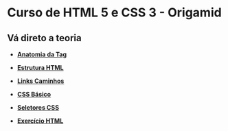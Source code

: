 # Curso de HTML 5 e CSS 3 - Origamid

## Vá direto a teoria

 * **[Anatomia da Tag](https://github.com/FabioMonsores/html-css-origamid/blob/main/html-css-basico/1-tag/tag.md)**

* **[Estrutura HTML](https://github.com/FabioMonsores/html-css-origamid/blob/main/html-css-basico/2-estrutura-basica-html/estrutura-html.md)**

* **[Links Caminhos](https://github.com/FabioMonsores/html-css-origamid/blob/main/html-css-basico/3-links-caminhos/links-caminhos.md)** 

* **[CSS Básico](https://github.com/FabioMonsores/html-css-origamid/blob/main/html-css-basico/4-css-basico/css-basico.md)**

* **[Seletores CSS](https://github.com/FabioMonsores/html-css-origamid/blob/main/html-css-basico/5-seletores-css/seletores.md)** 

* **[Exercício HTML](https://github.com/FabioMonsores/html-css-origamid/blob/main/html-css-basico/html-exercicio/exercicio.md)**

